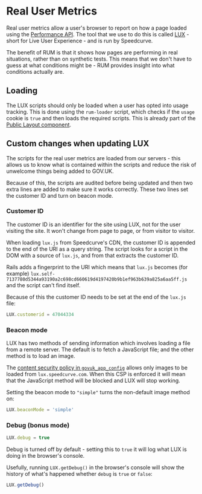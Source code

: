 # Real User Metrics

Real user metrics allow a user's browser to report on how a page loaded using the [Performance API]. The tool that we use to do this is called [LUX] - short for Live User Experience - and is run by Speedcurve.

The benefit of RUM is that it shows how pages are performing in real situations, rather than on synthetic tests. This means that we don't have to guess at what conditions might be - RUM provides insight into what conditions actually are.

## Loading

The LUX scripts should only be loaded when a user has opted into usage tracking. This is done using the `rum-loader` script, which checks if the `usage` cookie is `true` and then loads the required scripts. This is already part of the [Public Layout component].

## Custom changes when updating LUX

The scripts for the real user metrics are loaded from our servers - this allows us to know what is contained within the scripts and reduce the risk of unwelcome things being added to GOV.UK.

Because of this, the scripts are audited before being updated and then two extra lines are added to make sure it works correctly. These two lines set the customer ID and turn on beacon mode.

### Customer ID

The customer ID is an identifier for the site using LUX, not for the user visiting the site. It won't change from page to page, or from visitor to visitor.

When loading `lux.js` from Speedcurve's CDN, the customer ID is appended to the end of the URI as a query string. The script looks for a script in the DOM with a source of `lux.js`, and from that extracts the customer ID.

Rails adds a fingerprint to the URI which means that `lux.js` becomes (for example) `lux.self-7137780d5344a93190a2c698cd660619d4197420b9b1ef963b639a825a6aa5ff.js` and the script can't find itself.

Because of this the customer ID needs to be set at the end of the `lux.js` file:

```javascript
LUX.customerid = 47044334
```

### Beacon mode

LUX has two methods of sending information which involves loading a file from a remote server. The default is to fetch a JavaScript file; and the other method is to load an image.

The [content security policy in `govuk_app_config`][csp-govuk-app-config] allows only images to be loaded from `lux.speedcurve.com`. When this CSP is enforced it will mean that the JavaScript method will be blocked and LUX will stop working.

Setting the beacon mode to `"simple"` turns the non-default image method on:

```javascript
LUX.beaconMode = 'simple'
```

### Debug (bonus mode)

```javascript
LUX.debug = true
```
Debug is turned off by default - setting this to `true` it will log what LUX is doing in the browser's console.

Usefully, running `LUX.getDebug()` in the browser's console will show the history of what's happened whether `debug` is `true` or `false`:

```javascript
LUX.getDebug()
```

[Performance API]: https://developer.mozilla.org/en-US/docs/Web/API/Performance_API

[LUX]: https://speedcurve.com/features/lux/

[Public Layout component]: https://components.publishing.service.gov.uk/component-guide/layout_for_public

[csp-govuk-app-config]: https://github.com/alphagov/govuk_app_config/blob/87e445eccee5fba2449a170d5ba628e8a380fcb8/lib/govuk_app_config/govuk_content_security_policy.rb#L36-L38
